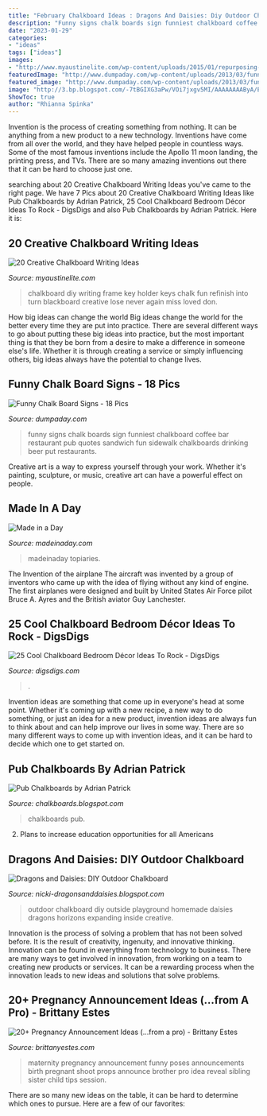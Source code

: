 ```yaml
---
title: "February Chalkboard Ideas : Dragons And Daisies: Diy Outdoor Chalkboard"
description: "Funny signs chalk boards sign funniest chalkboard coffee bar restaurant pub quotes sandwich fun sidewalk chalkboards drinking beer put restaurants"
date: "2023-01-29"
categories:
- "ideas"
tags: ["ideas"]
images:
- "http://www.myaustinelite.com/wp-content/uploads/2015/01/repurposing-old-frame-for-chalkboard-writing-ideas.jpg"
featuredImage: "http://www.dumpaday.com/wp-content/uploads/2013/03/funny-chalk-board-signs-12.jpeg"
featured_image: "http://www.dumpaday.com/wp-content/uploads/2013/03/funny-chalk-board-signs-12.jpeg"
image: "http://3.bp.blogspot.com/-7tBGIXG3aPw/VOi7jxgv5MI/AAAAAAAAByA/ESePK6xagRw/s1600/IMG_4221.jpg"
ShowToc: true
author: "Rhianna Spinka"
---
```



Invention is the process of creating something from nothing. It can be anything from a new product to a new technology. Inventions have come from all over the world, and they have helped people in countless ways. Some of the most famous inventions include the Apollo 11 moon landing, the printing press, and TVs. There are so many amazing inventions out there that it can be hard to choose just one.

	

		
searching about 20 Creative Chalkboard Writing Ideas you've came to the right page. We have 7 Pics about 20 Creative Chalkboard Writing Ideas like Pub Chalkboards by Adrian Patrick, 25 Cool Chalkboard Bedroom Décor Ideas To Rock - DigsDigs and also Pub Chalkboards by Adrian Patrick. Here it is:
		
    
## 20 Creative Chalkboard Writing Ideas

<img loading=lazy src="http://www.myaustinelite.com/wp-content/uploads/2015/01/repurposing-old-frame-for-chalkboard-writing-ideas.jpg" onerror="this.onerror=null;this.src='https://tse1.mm.bing.net/th?id=OIP.zwGjtbhzLrtsrSTFZz2o1gHaGG&amp;pid=15.1';" alt="20 Creative Chalkboard Writing Ideas">

_Source: myaustinelite.com_

>chalkboard diy writing frame key holder keys chalk fun refinish into turn blackboard creative lose never again miss loved don. 

	

How big ideas can change the world
Big ideas change the world for the better every time they are put into practice. There are several different ways to go about putting these big ideas into practice, but the most important thing is that they be born from a desire to make a difference in someone else's life. Whether it is through creating a service or simply influencing others, big ideas always have the potential to change lives.

    
## Funny Chalk Board Signs - 18 Pics

<img loading=lazy src="http://www.dumpaday.com/wp-content/uploads/2013/03/funny-chalk-board-signs-12.jpeg" onerror="this.onerror=null;this.src='https://tse1.mm.bing.net/th?id=OIP.jpS8byMQYVU6B2wyN6ZaDgHaJ3&amp;pid=15.1';" alt="Funny Chalk Board Signs - 18 Pics">

_Source: dumpaday.com_

>funny signs chalk boards sign funniest chalkboard coffee bar restaurant pub quotes sandwich fun sidewalk chalkboards drinking beer put restaurants. 

	

Creative art is a way to express yourself through your work. Whether it's painting, sculpture, or music, creative art can have a powerful effect on people.

    
## Made In A Day

<img loading=lazy src="https://madeinaday.com/wp-content/uploads/2017/01/Fur-heart-home.jpg" onerror="this.onerror=null;this.src='https://tse2.mm.bing.net/th?id=OIP.-6TO-Z_u4XOc6GfT9bJo-AHaLH&amp;pid=15.1';" alt="Made in a Day">

_Source: madeinaday.com_

>madeinaday topiaries. 

	

The Invention of the airplane
The aircraft was invented by a group of inventors who came up with the idea of flying without any kind of engine. The first airplanes were designed and built by United States Air Force pilot Bruce A. Ayres and the British aviator Guy Lanchester.

    
## 25 Cool Chalkboard Bedroom Décor Ideas To Rock - DigsDigs

<img loading=lazy src="https://www.digsdigs.com/photos/cool-chalkboard-bedroom-decor-ideas-to-rock-7-554x723.jpg" onerror="this.onerror=null;this.src='https://tse4.mm.bing.net/th?id=OIP.wbDqt9YDpTkwK_4bdr9UfwHaJq&amp;pid=15.1';" alt="25 Cool Chalkboard Bedroom Décor Ideas To Rock - DigsDigs">

_Source: digsdigs.com_

>. 

	

Invention ideas are something that come up in everyone's head at some point. Whether it's coming up with a new recipe, a new way to do something, or just an idea for a new product, invention ideas are always fun to think about and can help improve our lives in some way. There are so many different ways to come up with invention ideas, and it can be hard to decide which one to get started on.

    
## Pub Chalkboards By Adrian Patrick

<img loading=lazy src="http://3.bp.blogspot.com/-7tBGIXG3aPw/VOi7jxgv5MI/AAAAAAAAByA/ESePK6xagRw/s1600/IMG_4221.jpg" onerror="this.onerror=null;this.src='https://tse3.mm.bing.net/th?id=OIP.oySjyhPmi6hdyd1it46e_QHaJ4&amp;pid=15.1';" alt="Pub Chalkboards by Adrian Patrick">

_Source: chalkboards.blogspot.com_

>chalkboards pub. 

	

2. Plans to increase education opportunities for all Americans 

    
## Dragons And Daisies: DIY Outdoor Chalkboard

<img loading=lazy src="http://2.bp.blogspot.com/-LOXP5On2jhw/T9kqXt38fkI/AAAAAAAAA48/v_L-kPziTZ8/s1600/070.JPG" onerror="this.onerror=null;this.src='https://tse1.mm.bing.net/th?id=OIP.LbTBY5fEGf5OTsRrQ6qJrAHaFj&amp;pid=15.1';" alt="Dragons and Daisies: DIY Outdoor Chalkboard">

_Source: nicki-dragonsanddaisies.blogspot.com_

>outdoor chalkboard diy outside playground homemade daisies dragons horizons expanding inside creative. 

	

Innovation is the process of solving a problem that has not been solved before. It is the result of creativity, ingenuity, and innovative thinking. Innovation can be found in everything from technology to business. There are many ways to get involved in innovation, from working on a team to creating new products or services. It can be a rewarding process when the innovation leads to new ideas and solutions that solve problems.

    
## 20+ Pregnancy Announcement Ideas (...from A Pro) - Brittany Estes

<img loading=lazy src="http://1.bp.blogspot.com/-uFNkyFN--rU/UQKqphmb1HI/AAAAAAAAHsU/ZsDG54ion00/s640/296956169149410624_LGCI8TlW_c.jpg" onerror="this.onerror=null;this.src='https://tse2.mm.bing.net/th?id=OIP.svNGPU6yBBkMF8AQFra1sgAAAA&amp;pid=15.1';" alt="20+ Pregnancy Announcement Ideas (...from a pro) - Brittany Estes">

_Source: brittanyestes.com_

>maternity pregnancy announcement funny poses announcements birth pregnant shoot props announce brother pro idea reveal sibling sister child tips session. 

	

There are so many new ideas on the table, it can be hard to determine which ones to pursue. Here are a few of our favorites: 

